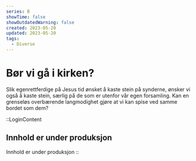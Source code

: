 ```yaml
---
series: B
showTime: false
showOutdatedWarning: false
created: 2023-05-20
updated: 2023-05-20
tags:
  - Diverse
---
```


# Bør vi gå i kirken?
Slik egenrettferdige på Jesus tid ønsket å kaste stein på synderne, ønsker vi også å kaste stein, særlig på de som er utenfor vår egen forsamling. Kan en grenseløs overbærende langmodighet gjøre at vi kan spise ved samme bordet som dem?

::LoginContent
## Innhold er under produksjon
Innhold er under produksjon
::